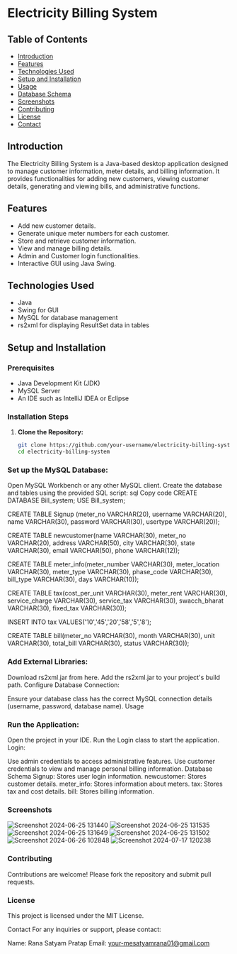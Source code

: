 # Electricity Billing System

## Table of Contents
- [Introduction](#introduction)
- [Features](#features)
- [Technologies Used](#technologies-used)
- [Setup and Installation](#setup-and-installation)
- [Usage](#usage)
- [Database Schema](#database-schema)
- [Screenshots](#screenshots)
- [Contributing](#contributing)
- [License](#license)
- [Contact](#contact)

## Introduction
The Electricity Billing System is a Java-based desktop application designed to manage customer information, meter details, and billing information. It provides functionalities for adding new customers, viewing customer details, generating and viewing bills, and administrative functions.

## Features
- Add new customer details.
- Generate unique meter numbers for each customer.
- Store and retrieve customer information.
- View and manage billing details.
- Admin and Customer login functionalities.
- Interactive GUI using Java Swing.

## Technologies Used
- Java
- Swing for GUI
- MySQL for database management
- rs2xml for displaying ResultSet data in tables

## Setup and Installation

### Prerequisites
- Java Development Kit (JDK)
- MySQL Server
- An IDE such as IntelliJ IDEA or Eclipse

### Installation Steps

1. **Clone the Repository:**
   ```sh
   git clone https://github.com/your-username/electricity-billing-system.git
   cd electricity-billing-system
   
### Set up the MySQL Database:

Open MySQL Workbench or any other MySQL client.
Create the database and tables using the provided SQL script:
sql
Copy code
CREATE DATABASE Bill_system; 
USE Bill_system;

CREATE TABLE Signup
(meter_no VARCHAR(20),
username VARCHAR(20),
name VARCHAR(30),
password VARCHAR(30),
usertype VARCHAR(20));

CREATE TABLE newcustomer(name VARCHAR(30),
meter_no VARCHAR(20),
address VARCHAR(50),
city VARCHAR(30),
state VARCHAR(30),
email VARCHAR(50),
phone VARCHAR(12));

CREATE TABLE meter_info(meter_number VARCHAR(30),
meter_location VARCHAR(30),
meter_type VARCHAR(30),
phase_code VARCHAR(30),
bill_type VARCHAR(30),
days VARCHAR(10));

CREATE TABLE tax(cost_per_unit VARCHAR(30),
meter_rent VARCHAR(30),
service_charge VARCHAR(30),
service_tax VARCHAR(30),
swacch_bharat VARCHAR(30),
fixed_tax VARCHAR(30));

INSERT INTO tax VALUES('10','45','20','58','5','8');

CREATE TABLE bill(meter_no VARCHAR(30),
month VARCHAR(30),
unit  VARCHAR(30),
total_bill VARCHAR(30),
status  VARCHAR(30));

### Add External Libraries:

Download rs2xml.jar from here.
Add the rs2xml.jar to your project's build path.
Configure Database Connection:

Ensure your database class has the correct MySQL connection details (username, password, database name).
Usage

### Run the Application:

Open the project in your IDE.
Run the Login class to start the application.
Login:

Use admin credentials to access administrative features.
Use customer credentials to view and manage personal billing information.
Database Schema
Signup: Stores user login information.
newcustomer: Stores customer details.
meter_info: Stores information about meters.
tax: Stores tax and cost details.
bill: Stores billing information.

### Screenshots
![Screenshot 2024-06-25 131440](https://github.com/user-attachments/assets/e11b9f54-c77d-420a-96cf-a3b59075e026)
![Screenshot 2024-06-25 131535](https://github.com/user-attachments/assets/5be96bff-9823-4e5d-ab8a-88be5cfcdc36)
![Screenshot 2024-06-25 131649](https://github.com/user-attachments/assets/c39b353c-50c9-4bd9-adb2-3a2ca4b29de0)
![Screenshot 2024-06-25 131502](https://github.com/user-attachments/assets/5cba5bd4-031b-48a6-8f5c-efc731c3003c)
![Screenshot 2024-06-26 102848](https://github.com/user-attachments/assets/9af316eb-941d-42ec-a480-fd983b3d65d9)
![Screenshot 2024-07-17 120238](https://github.com/user-attachments/assets/2f1c3531-adce-452e-a995-f19e11a9ae66)




### Contributing
Contributions are welcome! Please fork the repository and submit pull requests.

### License
This project is licensed under the MIT License.

Contact
For any inquiries or support, please contact:

Name: Rana Satyam Pratap
Email: your-mesatyamrana01@gmail.com
